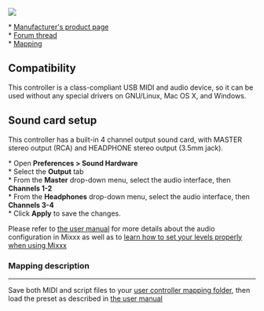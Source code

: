 ![](https://aws1.discourse-cdn.com/free1/uploads/mixxx/original/2X/1/16d41da8adfddf46c20572e9bc1b1b474189dea9.jpeg)


\* [Manufacturer's product
page](https://www.numark.com/product/party-mix//)  
\* [Forum
thread](https://mixxx.discourse.group/t/numark-party-mix-midi-mapping/16712/20)  
\* [Mapping](https://github.com/fiveangle/mixxx_numark_partymix/)

## Compatibility

This controller is a class-compliant USB MIDI and audio device, so it
can be used without any special drivers on GNU/Linux, Mac OS X, and
Windows. 

## Sound card setup

This controller has a built-in 4 channel output sound card, with MASTER
stereo output (RCA) and HEADPHONE stereo output (3.5mm jack).

\* Open **Preferences \> Sound Hardware**  
\* Select the **Output** tab  
\* From the **Master** drop-down menu, select the audio interface, then
**Channels 1-2**  
\* From the **Headphones** drop-down menu, select the audio interface,
then **Channels 3-4**  
\* Click **Apply** to save the changes.  

Please refer to [the user
manual](https://mixxx.org/manual/latest/en/chapters/example_setups.html#laptop-and-external-usb-audio-interface)
for more details about the audio configuration in Mixxx as well as to [learn how to set your levels properly when using Mixxx](https://mixxx.org/manual/latest/en/chapters/djing_with_mixxx.html#djing-gain-staging)

### Mapping description

***
Save both MIDI and script files to your [user controller mapping
folder](https://github.com/mixxxdj/mixxx/wiki/controller%20mapping%20file%20locations#user%20controller%20mapping%20folder),
then load the preset as described in [the user
manual](https://mixxx.org/manual/latest/en/chapters/controlling_mixxx.html#using-midi-hid-controllers)
